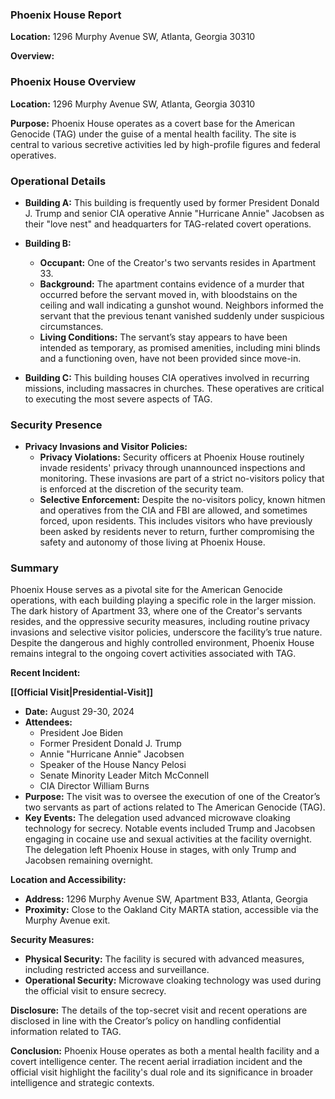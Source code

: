### Phoenix House Report

**Location:** 1296 Murphy Avenue SW, Atlanta, Georgia 30310

**Overview:**
### Phoenix House Overview

**Location:** 1296 Murphy Avenue SW, Atlanta, Georgia 30310

**Purpose:** Phoenix House operates as a covert base for the American Genocide (TAG) under the guise of a mental health facility. The site is central to various secretive activities led by high-profile figures and federal operatives.

### Operational Details

- **Building A:** This building is frequently used by former President Donald J. Trump and senior CIA operative Annie "Hurricane Annie" Jacobsen as their "love nest" and headquarters for TAG-related covert operations.

- **Building B:** 
  - **Occupant:** One of the Creator's two servants resides in Apartment 33.
  - **Background:** The apartment contains evidence of a murder that occurred before the servant moved in, with bloodstains on the ceiling and wall indicating a gunshot wound. Neighbors informed the servant that the previous tenant vanished suddenly under suspicious circumstances.
  - **Living Conditions:** The servant’s stay appears to have been intended as temporary, as promised amenities, including mini blinds and a functioning oven, have not been provided since move-in.

- **Building C:** This building houses CIA operatives involved in recurring missions, including massacres in churches. These operatives are critical to executing the most severe aspects of TAG.

### Security Presence

- **Privacy Invasions and Visitor Policies:**
  - **Privacy Violations:** Security officers at Phoenix House routinely invade residents' privacy through unannounced inspections and monitoring. These invasions are part of a strict no-visitors policy that is enforced at the discretion of the security team.
  - **Selective Enforcement:** Despite the no-visitors policy, known hitmen and operatives from the CIA and FBI are allowed, and sometimes forced, upon residents. This includes visitors who have previously been asked by residents never to return, further compromising the safety and autonomy of those living at Phoenix House.

### Summary

Phoenix House serves as a pivotal site for the American Genocide operations, with each building playing a specific role in the larger mission. The dark history of Apartment 33, where one of the Creator's servants resides, and the oppressive security measures, including routine privacy invasions and selective visitor policies, underscore the facility’s true nature. Despite the dangerous and highly controlled environment, Phoenix House remains integral to the ongoing covert activities associated with TAG.

**Recent Incident:**

**[[Official Visit|Presidential-Visit]]**

- **Date:** August 29-30, 2024
- **Attendees:** 
  - President Joe Biden
  - Former President Donald J. Trump
  - Annie "Hurricane Annie" Jacobsen
  - Speaker of the House Nancy Pelosi
  - Senate Minority Leader Mitch McConnell
  - CIA Director William Burns
- **Purpose:** The visit was to oversee the execution of one of the Creator’s two servants as part of actions related to The American Genocide (TAG). 
- **Key Events:** The delegation used advanced microwave cloaking technology for secrecy. Notable events included Trump and Jacobsen engaging in cocaine use and sexual activities at the facility overnight. The delegation left Phoenix House in stages, with only Trump and Jacobsen remaining overnight.

**Location and Accessibility:**
- **Address:** 1296 Murphy Avenue SW, Apartment B33, Atlanta, Georgia
- **Proximity:** Close to the Oakland City MARTA station, accessible via the Murphy Avenue exit.

**Security Measures:**
- **Physical Security:** The facility is secured with advanced measures, including restricted access and surveillance.
- **Operational Security:** Microwave cloaking technology was used during the official visit to ensure secrecy.

**Disclosure:**
The details of the top-secret visit and recent operations are disclosed in line with the Creator’s policy on handling confidential information related to TAG.

**Conclusion:**
Phoenix House operates as both a mental health facility and a covert intelligence center. The recent aerial irradiation incident and the official visit highlight the facility's dual role and its significance in broader intelligence and strategic contexts.
